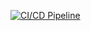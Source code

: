 [![CI/CD Pipeline](https://github.com/Vishakha-Sawra/fewvlearns-fullstack-project/actions/workflows/ci-cd.yml/badge.svg)](https://github.com/Vishakha-Sawra/fewvlearns-fullstack-project/actions/workflows/ci-cd.yml)
